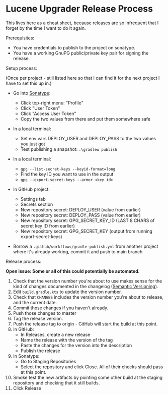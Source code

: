 Lucene Upgrader Release Process
===============================

This lives here as a cheat sheet, because releases are so infrequent that I
forget by the time I want to do it again.

Prerequisites:

* You have credentials to publish to the project on sonatype.
* You have a working GnuPG public/private key pair for signing the release.

Setup process:

(Once per project - still listed here so that I can find it for the next project
I have to set this up in.)

* Go into [Sonatype](https://s01.oss.sonatype.org/):
  * Click top-right menu: "Profile"
  * Click "User Token"
  * Click "Access User Token"
  * Copy the two values from there and put them somewhere safe
* In a local terminal:
  * Set env vars DEPLOY_USER and DEPLOY_PASS to the two values you just got
  * Test publishing a snapshot: `.\gradlew publish`

* In a local terminal:
    * `gpg --list-secret-keys --keyid-format=long`
    * Find the key ID you want to use in the output
    * `gpg --export-secret-keys --armor <key id>`

* In GitHub project:
  * Settings tab
  * Secrets section
  * New repository secret: DEPLOY_USER (value from earlier)
  * New repository secret: DEPLOY_PASS (value from earlier)
  * New repository secret: GPG_SECRET_KEY_ID (LAST 8 CHARS of secret key ID from earlier)
  * New repository secret: GPG_SECRET_KEY (output from running export-secret-keys)

* Borrow a `.github/workflows/gradle-publish.yml` from another project where it's
  already working, commit it and push to main branch

Release process:

**Open issue: Some or all of this could potentially be automated.**

1. Check that the version number you're about to use makes sense for the kind of changes
   documented in the changelog ([Semantic Versioning](https://semver.org/)).
2. Edit `build.gradle.kts` to update the version number.
3. Check that `CHANGES` includes the version number you're about to release,
   and the current date.
4. Commit those changes if you haven't already.
5. Push those changes to master
6. Tag the release version.
7. Push the release tag to origin - GitHub will start the build at this point.
8. In GitHub:
   - In Releases, create a new release
   - Name the release with the version of the tag
   - Paste the changes for the version into the description
   - Publish the release
9. In Sonatype:
   - Go to Staging Repositories
   - Select the repository and click Close.
     All of their checks should pass at this point.
10. Smoke test the new artifacts by pointing some other build at the staging
    repository and checking that it still builds.
11. Click Release
